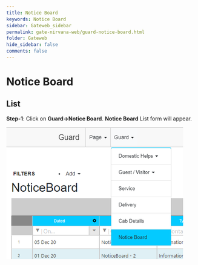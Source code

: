 ```yaml
---
title: Notice Board
keywords: Notice Board
sidebar: Gateweb_sidebar
permalink: gate-nirvana-web/guard-notice-board.html
folder: Gateweb
hide_sidebar: false
comments: false
---
```


# Notice Board

## List


**Step-1**: Click on **Guard->Notice Board**. **Notice Board** List form will appear.

![](/images/GNoticeBoardListweb.png)



